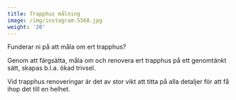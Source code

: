 ```yaml
---
title: Trapphus målning
image: /img/instagram-5568.jpg
weight: '20'
---
```

Funderar ni på att måla om ert trapphus?

Genom att färgsätta, måla om och renovera ert trapphus på ett genomtänkt sätt, skapas b.l.a. ökad trivsel.

Vid trapphus renoveringar är det av stor vikt att titta på alla detaljer för att få ihop det till en helhet.
